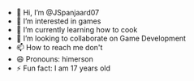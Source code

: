 - 👋 Hi, I’m @JSpanjaard07
- 👀 I’m interested in games
- 🌱 I’m currently learning how to cook
- 💞️ I’m looking to collaborate on Game Development
- 📫 How to reach me don't
- 😄 Pronouns: himerson
- ⚡ Fun fact: I am 17 years old

<!---
JSpanjaard07/JSpanjaard07 is a ✨ special ✨ repository because its `README.md` (this file) appears on your GitHub profile.
You can click the Preview link to take a look at your changes.
--->
